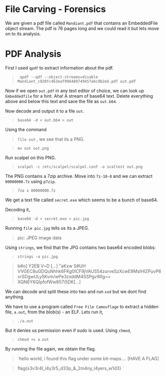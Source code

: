 # File Carving - Forensics
We are given a pdf file called `Mandiant.pdf` that contains an EmbeddedFile object stream. The pdf is 76 pages long and we could read it but lets move on to its analysis.
# PDF Analysis
First I used `qpdf` to extract information about the pdf.
> ` qpdf --qdf --object-streams=disable Mandiant_c920fc463eaf996489749457abc9b2eb.pdf out.pdf`

Now if we open `out.pdf` in any text editor of choice, we can look up `Embeddedfile` for a hint. 
Aha! A stream of base64 text. Delete everything above and below this text and save the file as `out.b64`.

Now decode and output it to a file `out`. 
> `base64 -d < out.b64 > out`

Using the command 
> `file out` , we see that its a PNG.

> `mv out out.png`



Run scalpel on this PNG.
> `scalpel -c /etc/scalpel/scalpel.conf -o scaltest out.png`

The PNG contains a 7zip archive. Move into `7z-10-0` and we can extract `00000000.7z` using `p7zip`. 
> `7za x 00000000.7z `

We get a text file called `secret.exe` which seems to be a bunch of base64. 

Decoding it,
> `base64 -d < secret.exe > pic.jpg`

Running `file pic.jpg` tells us its a JPEG.
> pic: JPEG image data


Using `strings`, we find that the JPG contains two base64 encoded blobs:
> `strings -a pic.jpg`
 
> b#o]
  Y2EB
  V~D
  [...]
  "aKxw
  S#UH
  VVGEC8uGDQuNhhk6FKg0ICF9jVAUS54zurveSzXcwE9MsIHIZPuvP6vrSDgwULy5Kvm/wPe3zxddM4SSPgvWIg==
  XQN6Y6QIpfofWw857i5DK[...]  


We can decode and split these into two and run `xxd` but we dont find anything.

We have to use a program called `Free File Camouflage` to extract a hidden file, `a.out`, from the blob(s) - an ELF. Lets run it,
> `./a.out`

But it denies us permission even if sudo is used. Using `chmod`,

> `chmod +x a.out`

By running the file again, we obtain the flag.

> `hello world, i found this flag under some bit-maps.... [HAVE A FLAG]
  
  
> flag{s3v3r4l_l4y3r5_d33p_&_2m4ny_l4yers_w1d3}
`



